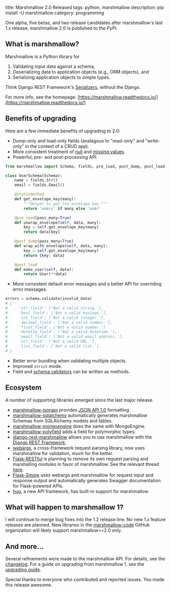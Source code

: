 title: Marshmallow 2.0 Released
tags: python, marshmallow
description: pip install -U marshmallow
category: programming

One alpha, five betas, and two release candidates after marshmallow's last 1.x release, marshmallow 2.0 is published to the PyPI.

## What is marshmallow?

Marshmallow is a Python library for

1. Validating input data against a schema,
2. Deserializing data to application objects (e.g., ORM objects), and
3. Serializing application objects to simple types.

Think Django REST Framework's [Serializers](http://www.django-rest-framework.org/api-guide/serializers/), without the Django.

For more info, see the homepage: [https://marshmallow.readthedocs.io/](https://marshmallow.readthedocs.io/)

## Benefits of upgrading

Here are a few immediate benefits of upgrading to 2.0:

* Dump-only and load-only fields (analagous to "read-only" and "write-only" in the context of a CRUD app).
* More consistent treatment of [null](https://marshmallow.readthedocs.io/en/latest/upgrading.html#deserializing-none) and [missing values](https://marshmallow.readthedocs.io/en/latest/upgrading.html#default-values).
* Powerful, pre- and post-processing API.

```python
from marshmallow import Schema, fields, pre_load, post_dump, post_load

class UserSchema(Schema):
    name = fields.Str()
    email = fields.Email()

    @staticmethod
    def get_envelope_key(many):
        """Helper to get the envelope key."""
        return 'users' if many else 'user'

    @pre_load(pass_many=True)
    def unwrap_envelope(self, data, many):
        key = self.get_envelope_key(many)
        return data[key]

    @post_dump(pass_many=True)
    def wrap_with_envelope(self, data, many):
        key = self.get_envelope_key(many)
        return {key: data}

    @post_load
    def make_user(self, data):
        return User(**data)
```

* More consistent default error messages and a better API for overriding error messages.

```python
errors = schema.validate(invalid_data)
# {
#     'str_field': ['Not a valid string.'],
#     'bool_field': ['Not a valid boolean.'],
#     'int_field': ['Not a valid integer.'],
#     'decimal_field': ['Not a valid number.'],
#     'float_field': ['Not a valid number.']
#     'datetim_field': ['Not a valid datetime.'],
#     'email_field': ['Not a valid email address.'],
#     'url_field': ['Not a valid URL.'],
#     'list_field': ['Not a valid list.'],
# }
```

* Better error bundling when validating multiple objects.
* Improved ``strict`` mode.
* Field and [schema validators](https://marshmallow.readthedocs.io/en/latest/extending.html#schema-level-validation) can be written as methods.

## Ecosystem

A number of supporting libraries emerged since the last major release.

* [marshmallow-jsonapi](https://github.com/marshmallow-code/marshmallow-jsonapi) provides [JSON API 1.0](http://jsonapi.org) formatting.
* [marshmallow-sqlalchemy](https://github.com/marshmallow-code/marshmallow-sqlalchemy) automatically generates marshmallow Schemas from SQLAlchemy models and tables.
* [marshmallow-mongoengine](https://github.com/touilleMan/marshmallow-mongoengine) does the same with MongoEngine.
* [marshmallow-polyfield](https://github.com/Bachmann1234/marshmallow-polyfield) adds a field for polymorphic types.
* [django-rest-marshmallow](https://github.com/tomchristie/django-rest-marshmallow) allows you to use marshmallow with the [Django REST Framework](http://www.django-rest-framework.org/).
* [webargs](https://github.com/sloria/webargs), a cross-framework request parsing library, now uses marshmallow for validation, much for the better.
* [Flask-RESTful](https://github.com/flask-restful/flask-restful) is planning to remove its own request parsing and marshalling modules in favor of marshmallow. See the relevant thread [here](https://github.com/flask-restful/flask-restful/issues/335).
* [Flask-Smore](https://github.com/jmcarp/flask-smore) uses webargs and marshmallow for request input and response output and automatically generates Swagger documentation for Flask-powered APIs.
* [hug](https://github.com/timothycrosley/hug), a new API framework, has built-in support for marshmallow.

## What will happen to marshmallow 1?

I will continue to merge bug fixes into the 1.2 release line. No new 1.x feature releases are planned. New libraries in the [marshmallow-code](https://github.com/marshmallow-code) GitHub organization will likely support marshmallow>=2.0 only.

## And more…

 Several refinements were made to the marshmallow API. For details, see the [changelog](https://marshmallow.readthedocs.io/en/latest/changelog.html#changelog). For a guide on upgrading from marshmallow 1, see the [upgrading guide](https://marshmallow.readthedocs.io/en/latest/upgrading.html#upgrading).

 Special thanks to everyone who contributed and reported issues. You made this release awesome.

